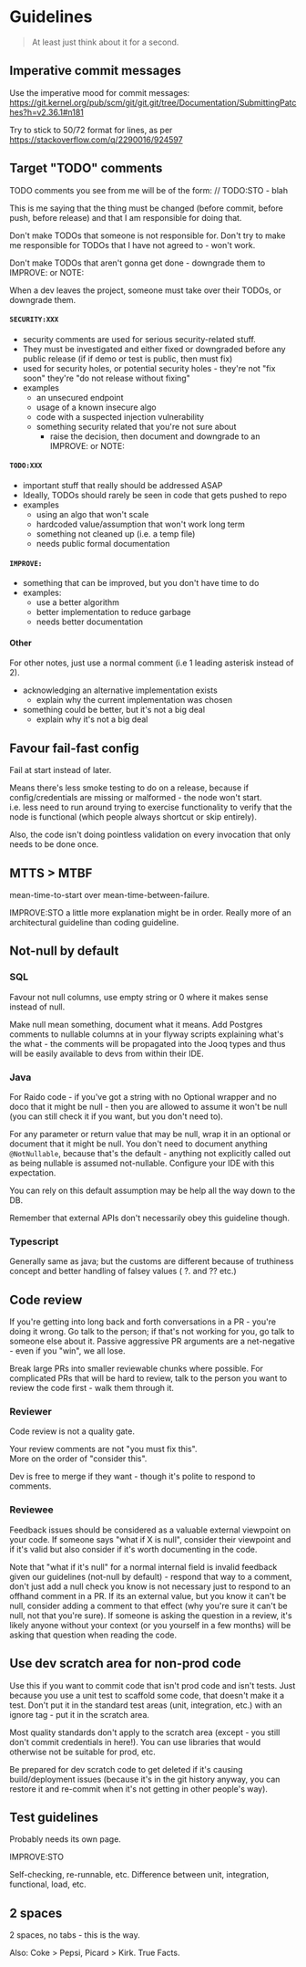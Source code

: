 
# Guidelines

> At least just think about it for a second.

## Imperative commit messages

Use the imperative mood for commit messages: 
https://git.kernel.org/pub/scm/git/git.git/tree/Documentation/SubmittingPatches?h=v2.36.1#n181

Try to stick to 50/72 format for lines, as per 
https://stackoverflow.com/q/2290016/924597


## Target "TODO" comments

TODO comments you see from me will be of the form: // TODO:STO - blah

This is me saying that the thing must be changed (before commit, before push, 
before release) and that I am responsible for doing that.

Don't make TODOs that someone is not responsible for.  Don't try to make me 
responsible for TODOs that I have not agreed to - won't work.

Don't make TODOs that aren't gonna get done - downgrade them to 
IMPROVE: or NOTE:

When a dev leaves the project, someone must take over their TODOs, or downgrade
them.

#### `SECURITY:XXX`
* security comments are used for serious security-related stuff.
* They must be investigated and either fixed or downgraded before any public 
release (if if demo or test is public, then must fix)
* used for security holes, or potential security holes - they're not "fix soon" 
they're "do not release without fixing"
* examples
  * an unsecured endpoint
  * usage of a known insecure algo
  * code with a suspected injection vulnerability
  * something security related that you're not sure about
    * raise the decision, then document and downgrade to an 
    IMPROVE: or NOTE:

#### `TODO:XXX`
* important stuff that really should be addressed ASAP
* Ideally, TODOs should rarely be seen in code that gets pushed to repo
* examples
  * using an algo that won't scale
  * hardcoded value/assumption that won't work long term
  * something not cleaned up (i.e. a temp file)
  * needs public formal documentation

#### `IMPROVE:`

* something that can be improved, but you don't have time to do
* examples:
  * use a better algorithm
  * better implementation to reduce garbage
  * needs better documentation

#### Other
For other notes, just use a normal comment (i.e 1 leading asterisk instead 
of 2).

* acknowledging an alternative implementation exists 
  * explain why the current implementation was chosen
* something could be better, but it's not a big deal
  * explain why it's not a big deal 


## Favour fail-fast config
Fail at start instead of later.

Means there's less smoke testing to do on a release, because if 
config/credentials are missing or malformed - the node won't start.   
i.e. less need to run around trying to exercise functionality to verify that 
the node is functional (which people always shortcut or skip entirely).

Also, the code isn't doing pointless validation on every invocation that only 
needs to be done once.


## MTTS > MTBF

mean-time-to-start over mean-time-between-failure.

IMPROVE:STO a little more explanation might be in order. 
Really more of an architectural guideline than coding guideline.


## Not-null by default

### SQL

Favour not null columns, use empty string or 0 where it makes sense 
instead of null.

Make null mean something, document what it means.
Add Postgres comments to nullable columns at in your flyway scripts explaining 
what's the what - the comments will be propagated into the Jooq types and thus 
will be easily available to devs from within their IDE.

### Java
For Raido code - if you've got a string with no Optional wrapper and no doco 
that it might be null - then you are allowed to assume it won't be null 
(you can still check it if you want, but you don't need to).

For any parameter or return value that may be null, wrap it in an optional or 
document that it might be null.  You don't need to document anything 
`@NotNullable`, because that's the default - anything not explicitly called out 
as being nullable is assumed not-nullable.  Configure your IDE with this 
expectation.

You can rely on this default assumption may be help all the way down to the DB.

Remember that external APIs don't necessarily obey this guideline though.

### Typescript
Generally same as java; but the customs are different because of truthiness 
concept and better handling of falsey values ( ?.  and ??  etc.)


## Code review

If you're getting into long back and forth conversations in a PR - you're 
doing it wrong.  Go talk to the person; if that's not working for you, 
go talk to someone else about it.  Passive aggressive PR arguments are a 
net-negative - even if you "win", we all lose.

Break large PRs into smaller reviewable chunks where possible.
For complicated PRs that will be hard to review, talk to the person you want
to review the code first - walk them through it.

### Reviewer
Code review is not a quality gate.

Your review comments are not "you must fix this".  
More on the order of "consider this".

Dev is free to merge if they want - though it's polite to respond to comments.

### Reviewee
Feedback issues should be considered as a valuable external viewpoint on 
your code.  If someone says "what if X is null", consider their viewpoint and 
if it's valid but also consider if it's worth documenting in the code.  

Note that "what if it's null" for a normal internal field is invalid feedback 
given our guidelines (not-null by default) - respond that way to a comment, 
don't just add a null check you know is not necessary just to respond to an 
offhand comment in a PR. If its an external value, but you know it can't be 
null, consider adding a comment to that effect (why you're sure it can't be 
null, not that you're sure).  If someone is asking the question in a review, 
it's likely anyone without your context (or you yourself in a few months) will 
be asking that question when reading the code.


## Use dev scratch area for non-prod code
Use this if you want to commit code that isn't prod code and isn't tests. 
Just because you use a unit test to scaffold some code, that doesn't make it 
a test. Don't put it in the standard test areas (unit, integration, etc.) 
with an ignore tag - put it in the scratch area.

Most quality standards don't apply to the scratch area (except - you still 
don't commit credentials in here!).  You can use libraries that would 
otherwise not be suitable for prod, etc.

Be prepared for dev scratch code to get deleted if it's causing 
build/deployment issues (because it's in the git history anyway, you can
restore it and re-commit when it's not getting in other people's way).


## Test guidelines
Probably needs its own page.

IMPROVE:STO

Self-checking, re-runnable, etc.
Difference between unit, integration, functional, load, etc.


## 2 spaces
2 spaces, no tabs - this is the way.

Also: Coke > Pepsi, Picard > Kirk.  True Facts.

